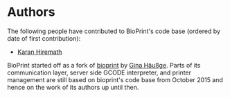 # Authors

The following people have contributed to BioPrint's code base (ordered by
date of first contribution):

  * [Karan Hiremath](https://github.com/foosel)

BioPrint started off as a fork of [bioprint](https://github.com/foosel/bioprint) by
[Gina Häußge](https://github.com/foosel). Parts of its communication layer, 
server side GCODE interpreter, and printer management are still based on bioprint's
code base from October 2015 and hence on the work of its authors up until then.
